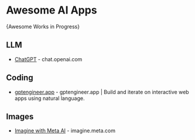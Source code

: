 # Awesome AI Apps
{Awesome Works in Progress}

## LLM
* [ChatGPT](https://chat.openai.com/) - chat.openai.com

## Coding
* [gptengineer.app](https://gptengineer.app/) - gptengineer.app | Build and iterate on interactive web apps using natural language.

## Images
* [Imagine with Meta AI](https://imagine.meta.com) - imagine.meta.com
